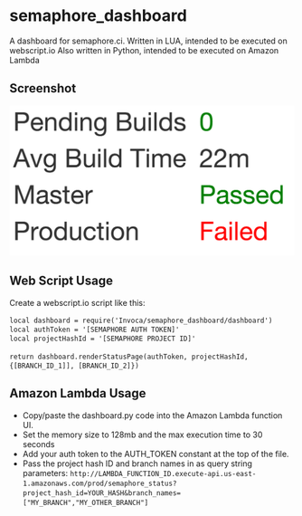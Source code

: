 # semaphore_dashboard
A dashboard for semaphore.ci.
Written in LUA, intended to be executed on webscript.io
Also written in Python, intended to be executed on Amazon Lambda

## Screenshot
![Alt text](/screenshot.png?raw=true "Screenshot of dashboard with two branches")

## Web Script Usage
Create a webscript.io script like this:
```
local dashboard = require('Invoca/semaphore_dashboard/dashboard')
local authToken = '[SEMAPHORE AUTH TOKEN]'
local projectHashId = '[SEMAPHORE PROJECT ID]'

return dashboard.renderStatusPage(authToken, projectHashId, {[BRANCH_ID_1]], [BRANCH_ID_2]})
```
## Amazon Lambda Usage
* Copy/paste the dashboard.py code into the Amazon Lambda function UI.
* Set the memory size to 128mb and the max execution time to 30 seconds
* Add your auth token to the AUTH_TOKEN constant at the top of the file.
* Pass the project hash ID and branch names in as query string parameters:
`http://LAMBDA_FUNCTION_ID.execute-api.us-east-1.amazonaws.com/prod/semaphore_status?project_hash_id=YOUR_HASH&branch_names=["MY_BRANCH","MY_OTHER_BRANCH"]`